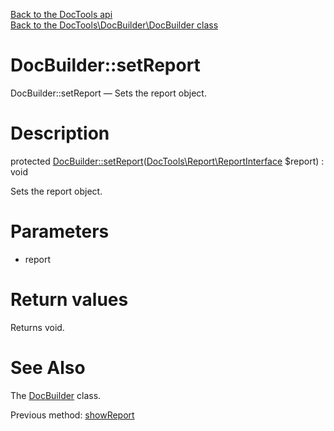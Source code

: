 [Back to the DocTools api](https://github.com/lingtalfi/DocTools/blob/master/doc/api/DocTools.md)<br>
[Back to the DocTools\DocBuilder\DocBuilder class](https://github.com/lingtalfi/DocTools/blob/master/doc/api/DocTools/DocBuilder/DocBuilder.md)


DocBuilder::setReport
================



DocBuilder::setReport — Sets the report object.




Description
================


protected [DocBuilder::setReport](https://github.com/lingtalfi/DocTools/blob/master/doc/api/DocTools/DocBuilder/DocBuilder/setReport.md)([DocTools\Report\ReportInterface](https://github.com/lingtalfi/DocTools/blob/master/doc/api/DocTools/Report/ReportInterface.md) $report) : void




Sets the report object.




Parameters
================


- report

    


Return values
================

Returns void.







See Also
================

The [DocBuilder](https://github.com/lingtalfi/DocTools/blob/master/doc/api/DocTools/DocBuilder/DocBuilder.md) class.

Previous method: [showReport](https://github.com/lingtalfi/DocTools/blob/master/doc/api/DocTools/DocBuilder/DocBuilder/showReport.md)<br>

